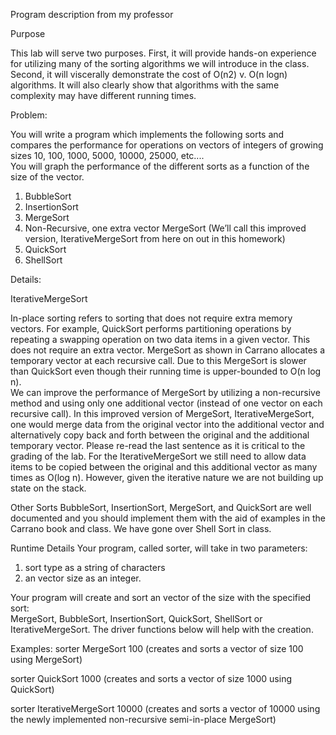 Program description from my professor

Purpose 
 
This lab will serve two purposes.  First, it will provide hands-on experience for utilizing many of 
the sorting algorithms we will introduce in the class.  Second, it will viscerally demonstrate the 
cost of O(n2) v. O(n logn) algorithms.  It will also clearly show that algorithms with the same 
complexity may have different running times. 
 
Problem:  
 
You will write a program which implements the following sorts and compares the performance 
for operations on vectors of integers of growing sizes 10, 100, 1000, 5000, 10000, 25000, etc....  
You will graph the performance of the different sorts as a function of the size of the vector. 
 
1) BubbleSort 
2) InsertionSort 
3) MergeSort 
4) Non-Recursive, one extra vector<int> MergeSort (We’ll call this improved version, 
IterativeMergeSort from here on out in this homework) 
5) QuickSort 
6) ShellSort 
 
 
Details: 
 
IterativeMergeSort 
 
 In-place sorting refers to sorting that does not require extra memory vectors.   For 
example, QuickSort performs partitioning operations by repeating a swapping operation on two 
data items in a given vector.  This does not require an extra vector. 
MergeSort as shown in Carrano allocates a temporary vector at each recursive call.  Due 
to this MergeSort is slower than QuickSort even though their running time is upper-bounded to 
O(n log n).  
We can improve the performance of MergeSort by utilizing a non-recursive method and 
using only one additional vector (instead of one vector on each recursive call).   In this improved 
version of MergeSort, IterativeMergeSort, one would merge data from the original vector into 
the additional vector and alternatively copy back and forth between the original and the 
additional temporary vector.   Please re-read the last sentence as it is critical to the grading of 
the lab. 
For the IterativeMergeSort we still need to allow data items to be copied between the 
original and this additional vector as many times as O(log n).  However, given the iterative 
nature we are not building up state on the stack. 
  
 
Other Sorts 
 BubbleSort, InsertionSort, MergeSort, and QuickSort are well documented and you 
should implement them with the aid of examples in the Carrano book and class.   We have gone 
over Shell Sort in class. 
 
 
Runtime Details 
 Your program, called sorter, will take in two parameters:  
1) sort type as a string of characters  
2) an vector size as an integer.   
 
Your program will create and sort an vector<int> of the size with the specified sort:  
MergeSort, BubbleSort, InsertionSort, QuickSort, ShellSort or IterativeMergeSort.  The driver 
functions below will help with the creation. 
 
 Examples: 
  sorter MergeSort 100  (creates and sorts a vector<int> of size 100 using 
MergeSort) 
 
  sorter QuickSort 1000 (creates and sorts a vector<int> of size 1000 using 
QuickSort) 
 
  sorter IterativeMergeSort 10000 (creates and sorts a vector<int> of 10000 using 
the newly implemented non-recursive semi-in-place MergeSort)